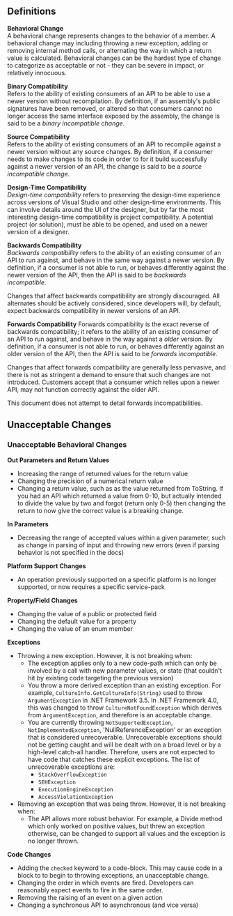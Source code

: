 ## Definitions

**Behavioral Change**  
A behavioral change represents changes to the behavior of a member. A behavioral change may including throwing a new exception, adding or removing internal method calls, or alternating the way in which a return value is calculated. Behavioral changes can be the hardest type of change to categorize as acceptable or not - they can be severe in impact, or relatively innocuous.

**Binary Compatibility**  
Refers to the ability of existing consumers of an API to be able to use a newer version without recompilation. By definition, if an assembly's public signatures have been removed, or altered so that consumers cannot no longer access the same interface exposed by the assembly, the change is said to be a _binary incompatible change_.

**Source Compatibility**  
Refers to the ability of existing consumers of an API to recompile against a newer version without any source changes. By definition, if a consumer needs to make changes to its code in order to for it build successfully against a newer version of an API, the change is said to be a _source incompatible change_.

**Design-Time Compatibility**  
_Design-time compatibility_ refers to preserving the design-time experience across versions of Visual Studio and other design-time environments. This can involve details around the UI of the designer, but by far the most interesting design-time compatibility is project compatibility. A potential project (or solution), must be able to be opened, and used on a newer version of a designer.

**Backwards Compatibility**  
_Backwards compatibility_ refers to the ability of an existing consumer of an API to run against, and behave in the same way against a newer version. By definition, if a consumer is not able to run, or behaves differently against the newer version of the API, then the API is said to be _backwards incompatible_. 

Changes that affect backwards compatibility are strongly discouraged. All alternates should be actively considered, since developers will, by default, expect backwards compatibility in newer versions of an API.

**Forwards Compatibility**
Forwards compatibility is the exact reverse of backwards compatibility; it refers to the ability of an existing consumer of an API to run against, and behave in the way against a _older_ version. By definition, if a consumer is not able to run, or behaves differently against an older version of the API, then the API is said to be _forwards incompatible_.

Changes that affect forwards compatibility are generally less pervasive, and there is not as stringent a demand to ensure that such changes are not introduced. Customers accept that a consumer which relies upon a newer API, may not function correctly against the older API.

This document does not attempt to detail forwards incompatibilities.

## Unacceptable Changes

### Unacceptable Behavioral Changes

**Out Parameters and Return Values**
* Increasing the range of returned values for the return value
* Changing the precision of a numerical return value
* Changing a return value, such as as the value returned from ToString. If you had an API which returned a value from 0-10, but actually intended to divide the value by two and forgot (return only 0-5) then changing the return to now give the correct value is a breaking change.

**In Parameters**
* Decreasing the range of accepted values within a given parameter, such as change in parsing of input and throwing new errors (even if parsing behavior is not specified in the docs)

**Platform Support Changes**
* An operation previously supported on a specific platform is no longer supported, or now requires a specific service-pack

**Property/Field Changes**
* Changing the value of a public or protected field
* Changing the default value for a property
* Changing the value of an enum member

**Exceptions**
* Throwing a new exception. However, it is not breaking when:
  * The exception applies only to a new code-path which can only be involved by a call with new parameter values, or state (that couldn't hit by existing code targeting the previous version)
  * You throw a more derived exception than an existing exception. For example, `CultureInfo.GetCultureInfo(String)` used to throw `ArgumentException` in .NET Framework 3.5. In .NET Framework 4.0, this was changed to throw `CultureNotFoundException` which derives from `ArgumentException`, and therefore is an acceptable change. 
  * You are currently throwing `NotSupportedException`, `NotImplementedException`, 'NullReferenceException' or an exception that is considered unrecoverable. Unrecoverable exceptions should not be getting caught and will be dealt with on a broad level or by a high-level catch-all handler. Therefore, users are not expected to have code that catches these explicit exceptions. The list of unrecoverable exceptions are:
     * `StackOverflowException`
     * `SEHException`
     * `ExecutionEngineException`
     * `AccessViolationException`
* Removing an exception that was being throw. However, it is not breaking when:
  * The API allows more robust behavior. For example, a Divide method which only worked on positive values, but threw an exception otherwise, can be changed to support all values and the exception is no longer thrown.

**Code Changes**
* Adding the `checked` keyword to a code-block. This may cause code in a block to to begin to throwing exceptions, an unacceptable change.
* Changing the order in which events are fired. Developers can reasonably expect events to fire in the same order.
* Removing the raising of an event on a given action
* Changing a synchronous API to asynchronous (and vice versa)


